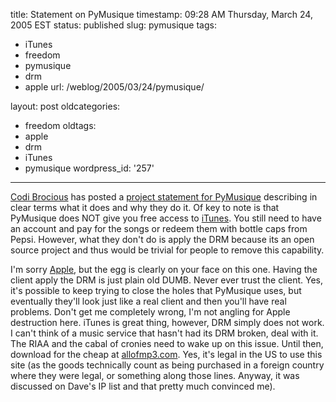 title: Statement on PyMusique
timestamp: 09:28 AM Thursday, March 24, 2005 EST
status: published
slug: pymusique
tags:
- iTunes
- freedom
- pymusique
- drm
- apple
url: /weblog/2005/03/24/pymusique/

layout: post
oldcategories:
- freedom
oldtags:
- apple
- drm
- iTunes
- pymusique
wordpress_id: '257'

---

[Codi Brocious](http://www.daeken.com/) has posted a [project statement for PyMusique](http://www.daeken.com/2005/03/21/project-statement-for-pymusique/) describing in clear terms what it does and why they do it.  Of key to note is that PyMusique does NOT give you free access to [iTunes](http://www.apple.com/itunes/).  You still need to have an account and pay for the songs or redeem them with bottle caps from Pepsi. However, what they don't do is apply the DRM because its an open source project and thus would be trivial for people to remove this capability. 





I'm sorry [Apple](http://www.apple.com/), but the egg is clearly on your face on this one.  Having the client apply the DRM is just plain old DUMB. Never ever trust the client.  Yes, it's possible to keep trying to close the holes that PyMusique uses, but eventually they'll look just like a real client and then you'll have real problems.  Don't get me completely wrong, I'm not angling for Apple destruction here.  iTunes is great thing, however, DRM simply does not work.  I can't think of a music service that hasn't had its DRM broken, deal with it.  The RIAA and the cabal of cronies need to wake up on this issue. Until then, download for the cheap at [allofmp3.com](http://www.allofmp3.com/).  Yes, it's legal in the US to use this site (as the goods technically count as being purchased in a foreign country where they were legal, or something along those lines.  Anyway, it was discussed on Dave's IP list and that pretty much convinced me).

